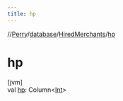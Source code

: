 ```yaml
---
title: hp
---
```

//[Perry](../../../index.html)/[database](../index.html)/[HiredMerchants](index.html)/[hp](hp.html)



# hp



[jvm]\
val [hp](hp.html): Column&lt;[Int](https://kotlinlang.org/api/latest/jvm/stdlib/kotlin/-int/index.html)&gt;




